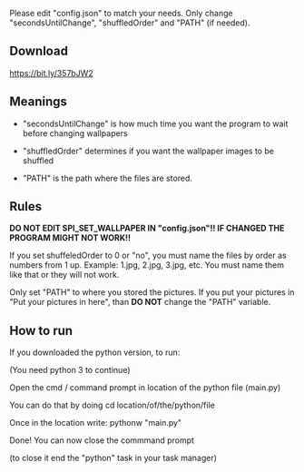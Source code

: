 Please edit "config.json" to match your needs.
Only change "secondsUntilChange", "shuffledOrder" and "PATH" (if needed).

Download
--------------
https://bit.ly/357bJW2


Meanings
--------------

- "secondsUntilChange" is how much time you want the program to wait before changing wallpapers

- "shuffledOrder" determines if you want the wallpaper images to be shuffled

- "PATH" is the path where the files are stored.


Rules
--------------

**DO NOT EDIT SPI_SET_WALLPAPER IN "config.json"!! IF CHANGED THE PROGRAM MIGHT NOT WORK!!**


If you set shuffeledOrder to 0 or "no", you must name the files by order as numbers from 1 up. Example: 1.jpg, 2.jpg, 3.jpg, etc. You must name them like that or they will not work.


Only set "PATH" to where you stored the pictures. If you put your pictures in "Put your pictures in here", than **DO NOT** change the "PATH" variable.


How to run
--------------

If you downloaded the python version, to run:

(You need python 3 to continue)

Open the cmd / command prompt in location of the python file (main.py)

You can do that by doing cd location/of/the/python/file

Once in the location write: pythonw "main.py"

Done! You can now close the commmand prompt

(to close it end the "python" task in your task manager)
